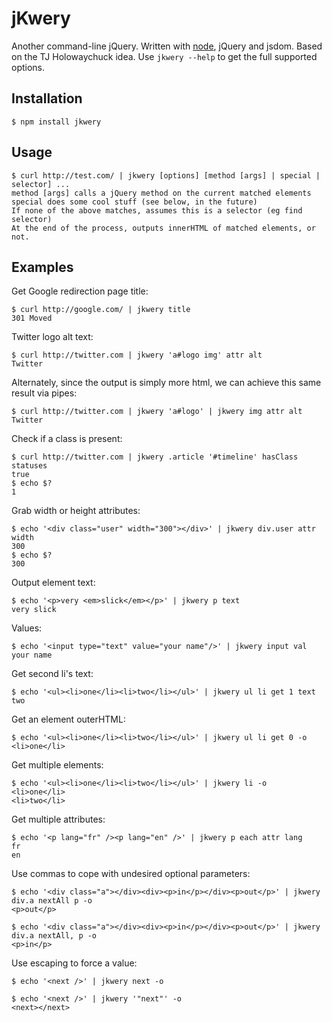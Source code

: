 
# jKwery

 Another command-line jQuery. Written with [node](http://nodejs.org), jQuery and jsdom. Based on the TJ Holowaychuck idea.
 Use `jkwery --help` to get the full supported options.

## Installation

    $ npm install jkwery

## Usage

    $ curl http://test.com/ | jkwery [options] [method [args] | special | selector] ...
    method [args] calls a jQuery method on the current matched elements
    special does some cool stuff (see below, in the future)
    If none of the above matches, assumes this is a selector (eg find selector)
    At the end of the process, outputs innerHTML of matched elements, or not.

## Examples

  Get Google redirection page title:

    $ curl http://google.com/ | jkwery title
    301 Moved

  Twitter logo alt text:
  
    $ curl http://twitter.com | jkwery 'a#logo img' attr alt
    Twitter

  Alternately, since the output is simply more html, we can achieve this same result via pipes:
  
    $ curl http://twitter.com | jkwery 'a#logo' | jkwery img attr alt
    Twitter

  Check if a class is present:
  
    $ curl http://twitter.com | jkwery .article '#timeline' hasClass statuses
    true
    $ echo $?
    1

  Grab width or height attributes:
  
    $ echo '<div class="user" width="300"></div>' | jkwery div.user attr width
    300
    $ echo $?
    300

  Output element text:
  
    $ echo '<p>very <em>slick</em></p>' | jkwery p text
    very slick

  Values:
  
    $ echo '<input type="text" value="your name"/>' | jkwery input val
    your name
  
  Get second li's text:
  
    $ echo '<ul><li>one</li><li>two</li></ul>' | jkwery ul li get 1 text
    two
  
  Get an element outerHTML:
  
    $ echo '<ul><li>one</li><li>two</li></ul>' | jkwery ul li get 0 -o
    <li>one</li>

  Get multiple elements:

    $ echo '<ul><li>one</li><li>two</li></ul>' | jkwery li -o
    <li>one</li>
    <li>two</li>

  Get multiple attributes:

    $ echo '<p lang="fr" /><p lang="en" />' | jkwery p each attr lang
    fr
    en

  Use commas to cope with undesired optional parameters:

    $ echo '<div class="a"></div><div><p>in</p></div><p>out</p>' | jkwery div.a nextAll p -o
    <p>out</p>

    $ echo '<div class="a"></div><div><p>in</p></div><p>out</p>' | jkwery div.a nextAll, p -o
    <p>in</p>

  Use escaping to force a value:

    $ echo '<next />' | jkwery next -o
    
    $ echo '<next />' | jkwery '"next"' -o
    <next></next>

    
